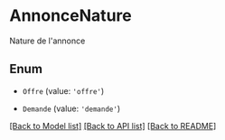 # AnnonceNature

Nature de l\'annonce

## Enum

* `Offre` (value: `'offre'`)

* `Demande` (value: `'demande'`)

[[Back to Model list]](../README.md#documentation-for-models) [[Back to API list]](../README.md#documentation-for-api-endpoints) [[Back to README]](../README.md)
